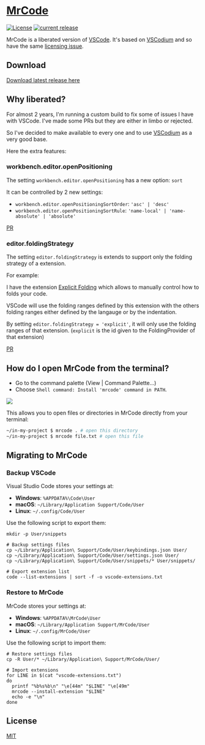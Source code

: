 [MrCode](https://github.com/zokugun/MrCode)
===================================================

[![License](https://img.shields.io/badge/license-MIT-blue.svg)](./LICENSE)
[![current release](https://img.shields.io/github/release/zokugun/MrCode.svg)](./releases)

MrCode is a liberated version of [VSCode](https://github.com/microsoft/vscode). It's based on [VSCodium](https://github.com/VSCodium/vscodium) and so have the same [licensing issue](https://github.com/VSCodium/vscodium/blob/master/DOCS.md#proprietary-debugging-tools).

Download
--------

[Download latest release here](./releases)

Why liberated?
--------------

For almost 2 years, I'm running a custom build to fix some of issues I have with VSCode. I've made some PRs but they are either in limbo or rejected.

So I've decided to make available to every one and to use [VSCodium](https://github.com/VSCodium/vscodium) as a very good base.

Here the extra features:

### workbench.editor.openPositioning

The setting `workbench.editor.openPositioning` has a new option: `sort`

It can be controlled by 2 new settings:
- `workbench.editor.openPositioningSortOrder`: `'asc' | 'desc'`
- `workbench.editor.openPositioningSortRule`: `'name-local' | 'name-absolute' | 'absolute'`

[PR](https://github.com/microsoft/vscode/pull/54008)

### editor.foldingStrategy

The setting `editor.foldingStrategy` is extends to support only the folding strategy of a extension.

For example:

I have the extension [Explicit Folding](https://github.com/zokugun/vscode-explicit-folding) which allows to manually control how to folds your code.

VSCode will use the folding ranges defined by this extension with the others folding ranges either defined by the langauge or by the indentation.

By setting `editor.foldingStrategy = 'explicit'`, it will only use the folding ranges of that extension. (`explicit` is the id given to the FoldingProvider of that extension)

[PR](https://github.com/microsoft/vscode/pull/54200)

How do I open MrCode from the terminal?
---------------------------------------

- Go to the command palette (View | Command Palette...)
- Choose `Shell command: Install 'mrcode' command in PATH`.

![](https://user-images.githubusercontent.com/587742/77121228-018f3a80-6a3b-11ea-8189-9dfe080d1a65.jpg)

This allows you to open files or directories in MrCode directly from your terminal:

```bash
~/in-my-project $ mrcode . # open this directory
~/in-my-project $ mrcode file.txt # open this file
```

Migrating to MrCode
-------------------

### Backup VSCode

Visual Studio Code stores your settings at:

- __Windows__: `%APPDATA%\Code\User`
- __macOS__: `~/Library/Application Support/Code/User`
- __Linux__: `~/.config/Code/User`

Use the following script to export them:

```
mkdir -p User/snippets

# Backup settings files
cp ~/Library/Application\ Support/Code/User/keybindings.json User/
cp ~/Library/Application\ Support/Code/User/settings.json User/
cp ~/Library/Application\ Support/Code/User/snippets/* User/snippets/

# Export extension list
code --list-extensions | sort -f -o vscode-extensions.txt
```

### Restore to MrCode

MrCode stores your settings at:

- __Windows__: `%APPDATA%\MrCode\User`
- __macOS__: `~/Library/Application Support/MrCode/User`
- __Linux__: `~/.config/MrCode/User`

Use the following script to import them:

```
# Restore settings files
cp -R User/* ~/Library/Application\ Support/MrCode/User/

# Import extensions
for LINE in $(cat "vscode-extensions.txt")
do
  printf "%b%s%b\n" "\e[44m" "$LINE" "\e[49m"
  mrcode --install-extension "$LINE"
  echo -e "\n"
done
```

License
-------

[MIT](http://www.opensource.org/licenses/mit-license.php)